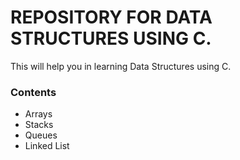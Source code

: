 # REPOSITORY FOR DATA STRUCTURES USING C.
This will help you in learning Data Structures using C.

### Contents
<ul> 
	<li>Arrays</li>
	<li>Stacks</li>
	<li>Queues</li>
	<li>Linked List</li>
</ul>